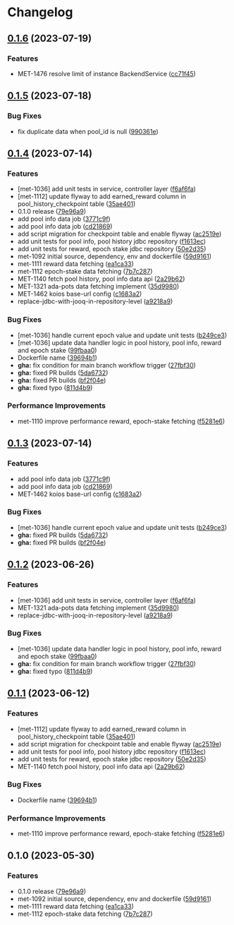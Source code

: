 # Changelog

## [0.1.6](https://github.com/cardano-foundation/cf-explorer-rewards/compare/v0.1.5...v0.1.6) (2023-07-19)


### Features

* MET-1476 resolve limit of instance BackendService ([cc71f45](https://github.com/cardano-foundation/cf-explorer-rewards/commit/cc71f4577954aff606c05f9051fcf40e8d28205e))

## [0.1.5](https://github.com/cardano-foundation/cf-explorer-rewards/compare/v0.1.4...v0.1.5) (2023-07-18)


### Bug Fixes

* fix duplicate data when pool_id is null ([990361e](https://github.com/cardano-foundation/cf-explorer-rewards/commit/990361e602120f8c7e365d9b7f5d687c4912bffe))

## [0.1.4](https://github.com/cardano-foundation/cf-explorer-rewards/compare/v0.1.3...v0.1.4) (2023-07-14)


### Features

* [met-1036] add unit tests in service, controller layer ([f6af6fa](https://github.com/cardano-foundation/cf-explorer-rewards/commit/f6af6fa93fbbcfe26f570fae1a25979d8433be29))
* [met-1112] update flyway to add earned_reward column in pool_history_checkpoint table ([35ae401](https://github.com/cardano-foundation/cf-explorer-rewards/commit/35ae40154591c27526b234097320ce96f068a019))
* 0.1.0 release ([79e96a9](https://github.com/cardano-foundation/cf-explorer-rewards/commit/79e96a97d42c05e4ffcb970f9d04e338ec79f73f))
* add pool info data job ([3771c9f](https://github.com/cardano-foundation/cf-explorer-rewards/commit/3771c9ff424777bd0cd87326d12f9fe66989da4b))
* add pool info data job ([cd21869](https://github.com/cardano-foundation/cf-explorer-rewards/commit/cd2186970d221f5a4e09a9e2396cf0eeebf4fb90))
* add script migration for checkpoint table and enable flyway ([ac2519e](https://github.com/cardano-foundation/cf-explorer-rewards/commit/ac2519e44bdb35517ecc88b0a893d75a5b5c2c3a))
* add unit tests for pool info, pool history jdbc repository ([f1613ec](https://github.com/cardano-foundation/cf-explorer-rewards/commit/f1613ec1f56fbbdf5b342ed133db4b64d5f2c52f))
* add unit tests for reward, epoch stake jdbc repository ([50e2d35](https://github.com/cardano-foundation/cf-explorer-rewards/commit/50e2d35fd99a06061c2c11642b7cede41d1d2155))
* met-1092 initial source, dependency, env and dockerfile ([59d9161](https://github.com/cardano-foundation/cf-explorer-rewards/commit/59d916120ea50afd6e9e6ee40e9689b7e74c3c27))
* met-1111 reward data fetching ([ea1ca33](https://github.com/cardano-foundation/cf-explorer-rewards/commit/ea1ca33c636922c68b29c82e33e46b07a7e9edad))
* met-1112 epoch-stake data fetching ([7b7c287](https://github.com/cardano-foundation/cf-explorer-rewards/commit/7b7c28735e7baa10c005a3ce3e49db651da897ae))
* MET-1140 fetch pool history, pool info data api ([2a29b62](https://github.com/cardano-foundation/cf-explorer-rewards/commit/2a29b628ef8a8a4f1b85bd6bf789743a55782f8a))
* MET-1321 ada-pots data fetching implement ([35d9980](https://github.com/cardano-foundation/cf-explorer-rewards/commit/35d9980abf60cda2e2196c2f701b2843b3d802e7))
* MET-1462 koios base-url config ([c1683a2](https://github.com/cardano-foundation/cf-explorer-rewards/commit/c1683a2cda9675e3f21e540c5c59a4319cbfecab))
* replace-jdbc-with-jooq-in-repository-level ([a9218a9](https://github.com/cardano-foundation/cf-explorer-rewards/commit/a9218a9c9fbb7f95b1b41b1ff806ff4e03ef5747))


### Bug Fixes

* [met-1036] handle current epoch value and update unit tests ([b249ce3](https://github.com/cardano-foundation/cf-explorer-rewards/commit/b249ce31b73db4dec47cc4d12370b08c8dfc54eb))
* [met-1036] update data handler logic in pool history, pool info, reward and epoch stake ([99fbaa0](https://github.com/cardano-foundation/cf-explorer-rewards/commit/99fbaa0f303dd948934d9997f262e0216a2ac468))
* Dockerfile name ([39694b1](https://github.com/cardano-foundation/cf-explorer-rewards/commit/39694b12bb8e1117b838adbcaafa63ed7e862d53))
* **gha:** fix condition for main branch workflow trigger ([27fbf30](https://github.com/cardano-foundation/cf-explorer-rewards/commit/27fbf30bde35e5a3c7514fc95607dc91ba671339))
* **gha:** fixed PR builds ([5da6732](https://github.com/cardano-foundation/cf-explorer-rewards/commit/5da67329cd08aebceee1040d335d2d4df910fd5f))
* **gha:** fixed PR builds ([bf2f04e](https://github.com/cardano-foundation/cf-explorer-rewards/commit/bf2f04e07597b464801879c7ab105b13b093ca44))
* **gha:** fixed typo ([811d4b9](https://github.com/cardano-foundation/cf-explorer-rewards/commit/811d4b915f2e1562e1539fa2ad192ae99273c172))


### Performance Improvements

* met-1110 improve performance reward, epoch-stake fetching ([f5281e6](https://github.com/cardano-foundation/cf-explorer-rewards/commit/f5281e60412f3ad8b409500f3fc729deca6bf858))

## [0.1.3](https://github.com/cardano-foundation/cf-explorer-rewards/compare/v0.1.2...v0.1.3) (2023-07-14)


### Features

* add pool info data job ([3771c9f](https://github.com/cardano-foundation/cf-explorer-rewards/commit/3771c9ff424777bd0cd87326d12f9fe66989da4b))
* add pool info data job ([cd21869](https://github.com/cardano-foundation/cf-explorer-rewards/commit/cd2186970d221f5a4e09a9e2396cf0eeebf4fb90))
* MET-1462 koios base-url config ([c1683a2](https://github.com/cardano-foundation/cf-explorer-rewards/commit/c1683a2cda9675e3f21e540c5c59a4319cbfecab))


### Bug Fixes

* [met-1036] handle current epoch value and update unit tests ([b249ce3](https://github.com/cardano-foundation/cf-explorer-rewards/commit/b249ce31b73db4dec47cc4d12370b08c8dfc54eb))
* **gha:** fixed PR builds ([5da6732](https://github.com/cardano-foundation/cf-explorer-rewards/commit/5da67329cd08aebceee1040d335d2d4df910fd5f))
* **gha:** fixed PR builds ([bf2f04e](https://github.com/cardano-foundation/cf-explorer-rewards/commit/bf2f04e07597b464801879c7ab105b13b093ca44))

## [0.1.2](https://github.com/cardano-foundation/cf-explorer-rewards/compare/v0.1.1...v0.1.2) (2023-06-26)


### Features

* [met-1036] add unit tests in service, controller layer ([f6af6fa](https://github.com/cardano-foundation/cf-explorer-rewards/commit/f6af6fa93fbbcfe26f570fae1a25979d8433be29))
* MET-1321 ada-pots data fetching implement ([35d9980](https://github.com/cardano-foundation/cf-explorer-rewards/commit/35d9980abf60cda2e2196c2f701b2843b3d802e7))
* replace-jdbc-with-jooq-in-repository-level ([a9218a9](https://github.com/cardano-foundation/cf-explorer-rewards/commit/a9218a9c9fbb7f95b1b41b1ff806ff4e03ef5747))


### Bug Fixes

* [met-1036] update data handler logic in pool history, pool info, reward and epoch stake ([99fbaa0](https://github.com/cardano-foundation/cf-explorer-rewards/commit/99fbaa0f303dd948934d9997f262e0216a2ac468))
* **gha:** fix condition for main branch workflow trigger ([27fbf30](https://github.com/cardano-foundation/cf-explorer-rewards/commit/27fbf30bde35e5a3c7514fc95607dc91ba671339))
* **gha:** fixed typo ([811d4b9](https://github.com/cardano-foundation/cf-explorer-rewards/commit/811d4b915f2e1562e1539fa2ad192ae99273c172))

## [0.1.1](https://github.com/cardano-foundation/cf-explorer-rewards/compare/v0.1.0...v0.1.1) (2023-06-12)


### Features

* [met-1112] update flyway to add earned_reward column in pool_history_checkpoint table ([35ae401](https://github.com/cardano-foundation/cf-explorer-rewards/commit/35ae40154591c27526b234097320ce96f068a019))
* add script migration for checkpoint table and enable flyway ([ac2519e](https://github.com/cardano-foundation/cf-explorer-rewards/commit/ac2519e44bdb35517ecc88b0a893d75a5b5c2c3a))
* add unit tests for pool info, pool history jdbc repository ([f1613ec](https://github.com/cardano-foundation/cf-explorer-rewards/commit/f1613ec1f56fbbdf5b342ed133db4b64d5f2c52f))
* add unit tests for reward, epoch stake jdbc repository ([50e2d35](https://github.com/cardano-foundation/cf-explorer-rewards/commit/50e2d35fd99a06061c2c11642b7cede41d1d2155))
* MET-1140 fetch pool history, pool info data api ([2a29b62](https://github.com/cardano-foundation/cf-explorer-rewards/commit/2a29b628ef8a8a4f1b85bd6bf789743a55782f8a))


### Bug Fixes

* Dockerfile name ([39694b1](https://github.com/cardano-foundation/cf-explorer-rewards/commit/39694b12bb8e1117b838adbcaafa63ed7e862d53))


### Performance Improvements

* met-1110 improve performance reward, epoch-stake fetching ([f5281e6](https://github.com/cardano-foundation/cf-explorer-rewards/commit/f5281e60412f3ad8b409500f3fc729deca6bf858))

## 0.1.0 (2023-05-30)


### Features

* 0.1.0 release ([79e96a9](https://github.com/cardano-foundation/cf-explorer-rewards/commit/79e96a97d42c05e4ffcb970f9d04e338ec79f73f))
* met-1092 initial source, dependency, env and dockerfile ([59d9161](https://github.com/cardano-foundation/cf-explorer-rewards/commit/59d916120ea50afd6e9e6ee40e9689b7e74c3c27))
* met-1111 reward data fetching ([ea1ca33](https://github.com/cardano-foundation/cf-explorer-rewards/commit/ea1ca33c636922c68b29c82e33e46b07a7e9edad))
* met-1112 epoch-stake data fetching ([7b7c287](https://github.com/cardano-foundation/cf-explorer-rewards/commit/7b7c28735e7baa10c005a3ce3e49db651da897ae))
